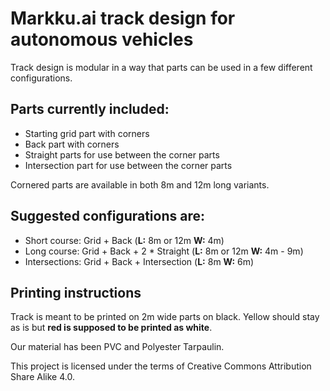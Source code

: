Markku.ai track design for autonomous vehicles
====


Track design is modular in a way that parts can be used in a few different configurations.

## Parts currently included:

* Starting grid part with corners
* Back part with corners
* Straight parts for use between the corner parts
* Intersection part for use between the corner parts

Cornered parts are available in both 8m and 12m long variants.


## Suggested configurations are:

* Short course: Grid + Back (**L:** 8m or 12m **W:** 4m)
* Long course: Grid + Back + 2 * Straight (**L:** 8m or 12m **W:** 4m - 9m)
* Intersections: Grid + Back + Intersection (**L:** 8m **W:** 6m)

## Printing instructions

Track is meant to be printed on 2m wide parts on black. Yellow should stay as is but **red is supposed to be printed as white**.

Our material has been PVC and Polyester Tarpaulin.

This project is licensed under the terms of Creative Commons Attribution Share Alike 4.0.
